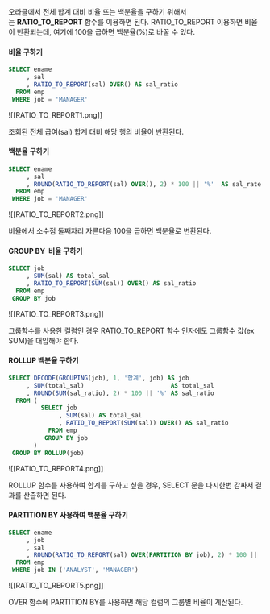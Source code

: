 오라클에서 전체 합계 대비 비율 또는 백분율을 구하기 위해서는 **RATIO_TO_REPORT** 함수를 이용하면 된다. RATIO_TO_REPORT 이용하면 비율이 반환되는데, 여기에 100을 곱하면 백분율(%)로 바꿀 수 있다.

#### 비율 구하기

```SQL
SELECT ename
     , sal
     , RATIO_TO_REPORT(sal) OVER() AS sal_ratio
  FROM emp
 WHERE job = 'MANAGER'
```


![[RATIO_TO_REPORT1.png]]

조회된 전체 급여(sal) 합계 대비 해당 행의 비율이 반환된다.

#### 백분율 구하기

```SQL
SELECT ename
     , sal
     , ROUND(RATIO_TO_REPORT(sal) OVER(), 2) * 100 || '%'  AS sal_rate
  FROM emp
 WHERE job = 'MANAGER'
```

![[RATIO_TO_REPORT2.png]]

비율에서 소수점 둘째자리 자른다음 100을 곱하면 백분율로 변환된다.

#### GROUP BY  비율 구하기

```SQL
SELECT job
     , SUM(sal) AS total_sal
     , RATIO_TO_REPORT(SUM(sal)) OVER() AS sal_ratio
  FROM emp
 GROUP BY job 
```


![[RATIO_TO_REPORT3.png]]

그룹함수를 사용한 컬럼인 경우 RATIO_TO_REPORT 함수 인자에도 그룹함수 값(ex SUM)을 대입해야 한다.

#### ROLLUP 백분율 구하기

```SQL
SELECT DECODE(GROUPING(job), 1, '합계', job) AS job
     , SUM(total_sal)                        AS total_sal
     , ROUND(SUM(sal_ratio), 2) * 100 || '%' AS sal_ratio
  FROM (
         SELECT job
              , SUM(sal) AS total_sal
              , RATIO_TO_REPORT(SUM(sal)) OVER() AS sal_ratio
           FROM emp
          GROUP BY job 
       )
 GROUP BY ROLLUP(job)
```

![[RATIO_TO_REPORT4.png]]



ROLLUP 함수를 사용하여 합계를 구하고 싶을 경우, SELECT 문을 다시한번 감싸서 결과를 산출하면 된다.

#### PARTITION BY 사용하여 백분율 구하기

```SQL
SELECT ename
     , job 
     , sal
     , ROUND(RATIO_TO_REPORT(sal) OVER(PARTITION BY job), 2) * 100 || '%' AS sal_rate
  FROM emp
 WHERE job IN ('ANALYST', 'MANAGER')
```

![[RATIO_TO_REPORT5.png]]

OVER 함수에 PARTITION BY를 사용하면 해당 컬럼의 그룹별 비율이 계산된다.